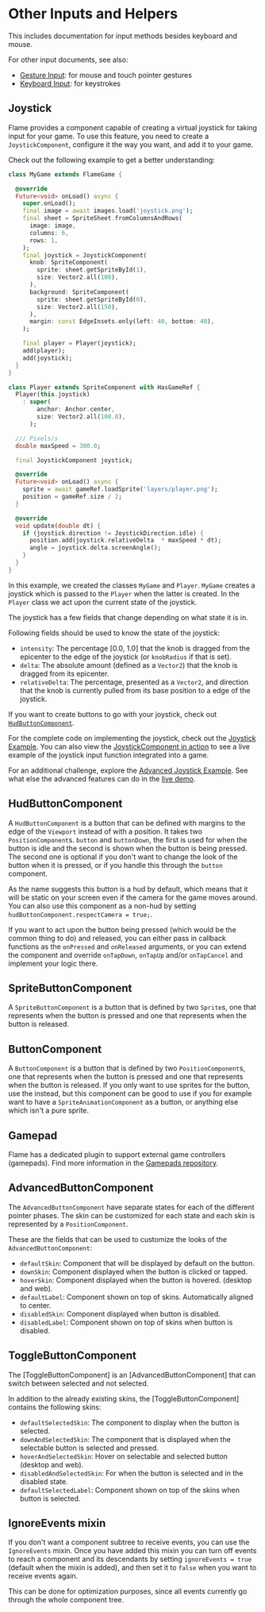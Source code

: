 # Other Inputs and Helpers

This includes documentation for input methods besides keyboard and mouse.

For other input documents, see also:

- [Gesture Input](gesture_input.md): for mouse and touch pointer gestures
- [Keyboard Input](keyboard_input.md): for keystrokes


## Joystick

Flame provides a component capable of creating a virtual joystick for taking input for your game.
To use this feature, you need to create a `JoystickComponent`, configure it the way you want, and
add it to your game.

Check out the following example to get a better understanding:

```dart
class MyGame extends FlameGame {

  @override
  Future<void> onLoad() async {
    super.onLoad();
    final image = await images.load('joystick.png');
    final sheet = SpriteSheet.fromColumnsAndRows(
      image: image,
      columns: 6,
      rows: 1,
    );
    final joystick = JoystickComponent(
      knob: SpriteComponent(
        sprite: sheet.getSpriteById(1),
        size: Vector2.all(100),
      ),
      background: SpriteComponent(
        sprite: sheet.getSpriteById(0),
        size: Vector2.all(150),
      ),
      margin: const EdgeInsets.only(left: 40, bottom: 40),
    );

    final player = Player(joystick);
    add(player);
    add(joystick);
  }
}

class Player extends SpriteComponent with HasGameRef {
  Player(this.joystick)
    : super(
        anchor: Anchor.center,
        size: Vector2.all(100.0),
      );

  /// Pixels/s
  double maxSpeed = 300.0;

  final JoystickComponent joystick;

  @override
  Future<void> onLoad() async {
    sprite = await gameRef.loadSprite('layers/player.png');
    position = gameRef.size / 2;
  }

  @override
  void update(double dt) {
    if (joystick.direction != JoystickDirection.idle) {
      position.add(joystick.relativeDelta  * maxSpeed * dt);
      angle = joystick.delta.screenAngle();
    }
  }
}
```

In this example, we created the classes `MyGame` and `Player`. 
`MyGame` creates a joystick which is passed to the `Player` when the latter is created.
In the `Player` class we act upon the current state of the joystick.

The joystick has a few fields that change depending on what state it is in.

Following fields should be used to know the state of the joystick:

- `intensity`: The percentage [0.0, 1.0] that the knob is dragged from the epicenter to the edge of
  the joystick (or `knobRadius` if that is set).
- `delta`: The absolute amount (defined as a `Vector2`) that the knob is dragged from its epicenter.
- `relativeDelta`: The percentage, presented as a `Vector2`, and direction that the knob is currently
  pulled from its base position to a edge of the joystick.

If you want to create buttons to go with your joystick, check out
[`HudButtonComponent`](#hudbuttoncomponent).

For the complete code on implementing the joystick, check out the 
[Joystick Example](https://github.com/flame-engine/flame/blob/main/examples/lib/stories/input/joystick_example.dart). 
You can also view the [JoystickComponent in action](https://examples.flame-engine.org/#/Input_Joystick) 
to see a live example of the joystick input function integrated into a game.

For an additional challenge, explore the 
[Advanced Joystick Example](https://github.com/flame-engine/flame/blob/main/examples/lib/stories/input/joystick_advanced_example.dart). 
See what else the advanced features can do in the 
[live demo](https://examples.flame-engine.org/#/Input_Joystick_Advanced).


## HudButtonComponent

A `HudButtonComponent` is a button that can be defined with margins to the edge of the `Viewport`
instead of with a position. It takes two `PositionComponent`s. `button` and `buttonDown`, the first
is used for when the button is idle and the second is shown when the button is being pressed. The
second one is optional if you don't want to change the look of the button when it is pressed, or if
you handle this through the `button` component.

As the name suggests this button is a hud by default, which means that it will be static on your
screen even if the camera for the game moves around. You can also use this component as a non-hud by
setting `hudButtonComponent.respectCamera = true;`.

If you want to act upon the button being pressed (which would be the common thing to do) and released,
you can either pass in callback functions as the `onPressed` and `onReleased` arguments, or you can
extend the component and override `onTapDown`, `onTapUp` and/or `onTapCancel` and implement your
logic there.


## SpriteButtonComponent

A `SpriteButtonComponent` is a button that is defined by two `Sprite`s, one that represents
when the button is pressed and one that represents when the button is released.


## ButtonComponent

A `ButtonComponent` is a button that is defined by two `PositionComponent`s, one that represents
when the button is pressed and one that represents when the button is released. If you only want
to use sprites for the button, use the [](#spritebuttoncomponent) instead, but this component can be
good to use if you for example want to have a `SpriteAnimationComponent` as a button, or anything
else which isn't a pure sprite.


## Gamepad

Flame has a dedicated plugin to support external game controllers (gamepads). Find more information in the 
[Gamepads repository](https://github.com/flame-engine/gamepad).


## AdvancedButtonComponent

The `AdvancedButtonComponent` have separate states for each of the different pointer phases.
The skin can be customized for each state and each skin is represented by a `PositionComponent`.

These are the fields that can be used to customize the looks of the `AdvancedButtonComponent`:

- `defaultSkin`: Component that will be displayed by default on the button.
- `downSkin`: Component displayed when the button is clicked or tapped.
- `hoverSkin`: Component displayed when the button is hovered. (desktop and web).
- `defaultLabel`: Component shown on top of skins. Automatically aligned to center.
- `disabledSkin`: Component displayed when button is disabled.
- `disabledLabel`: Component shown on top of skins when button is disabled.


## ToggleButtonComponent

The [ToggleButtonComponent] is an [AdvancedButtonComponent] that can switch between selected
and not selected.

In addition to the already existing skins, the [ToggleButtonComponent] contains the following skins:

- `defaultSelectedSkin`: The component to display when the button is selected.
- `downAndSelectedSkin`: The component that is displayed when the selectable button is selected and
  pressed.
- `hoverAndSelectedSkin`: Hover on selectable and selected button (desktop and web).
- `disabledAndSelectedSkin`: For when the button is selected and in the disabled state.
- `defaultSelectedLabel`: Component shown on top of the skins when button is selected.


## IgnoreEvents mixin

If you don't want a component subtree to receive events, you can use the `IgnoreEvents` mixin.
Once you have added this mixin you can turn off events to reach a component and its descendants by
setting `ignoreEvents = true` (default when the mixin is added), and then set it to `false` when you
want to receive events again.

This can be done for optimization purposes, since all events currently go through the whole
component tree.
